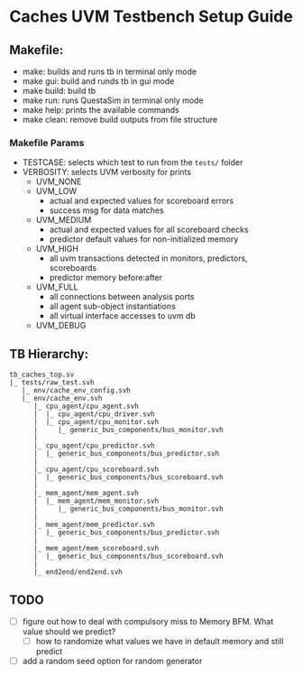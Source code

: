 # Caches UVM Testbench Setup Guide

## Makefile:
- make: builds and runs tb in terminal only mode
- make gui: build and runds tb in gui mode
- make build: build tb
- make run: runs QuestaSim in terminal only mode
- make help: prints the available commands
- make clean: remove build outputs from file structure

### Makefile Params
- TESTCASE: selects which test to run from the `tests/` folder
- VERBOSITY: selects UVM verbosity for prints 
    - UVM_NONE
    - UVM_LOW
      - actual and expected values for scoreboard errors
      - success msg for data matches
    - UVM_MEDIUM
      - actual and expected values for all scoreboard checks
      - predictor default values for non-initialized memory
    - UVM_HIGH
      - all uvm transactions detected in monitors, predictors, scoreboards 
      - predictor memory before:after
    - UVM_FULL
      - all connections between analysis ports
      - all agent sub-object instantiations
      - all virtual interface accesses to uvm db
    - UVM_DEBUG

## TB Hierarchy:
```
tb_caches_top.sv
|_ tests/raw_test.svh
   |_ env/cache_env_config.svh
   |_ env/cache_env.svh
      |_ cpu_agent/cpu_agent.svh
      |  |_ cpu_agent/cpu_driver.svh
      |  |_ cpu_agent/cpu_monitor.svh
      |     |_ generic_bus_components/bus_monitor.svh
      |
      |_ cpu_agent/cpu_predictor.svh
      |  |_ generic_bus_components/bus_predictor.svh
      |
      |_ cpu_agent/cpu_scoreboard.svh
      |  |_ generic_bus_components/bus_scoreboard.svh
      |
      |_ mem_agent/mem_agent.svh
      |  |_ mem_agent/mem_monitor.svh
      |     |_ generic_bus_components/bus_monitor.svh
      |
      |_ mem_agent/mem_predictor.svh
      |  |_ generic_bus_components/bus_predictor.svh
      |
      |_ mem_agent/mem_scoreboard.svh
      |  |_ generic_bus_components/bus_scoreboard.svh
      |
      |_ end2end/end2end.svh
```


## TODO
- [ ] figure out how to deal with compulsory miss to Memory BFM. What value should we predict?
  - [ ] how to randomize what values we have in default memory and still predict
- [ ] add a random seed option for random generator
